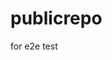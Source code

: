 # publicrepo
for e2e test





















































































































































































































































































































































































































































